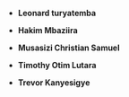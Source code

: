 * **Leonard turyatemba** 

* **Hakim Mbaziira**

* **Musasizi Christian Samuel**

* **Timothy Otim Lutara**

* **Trevor Kanyesigye**
